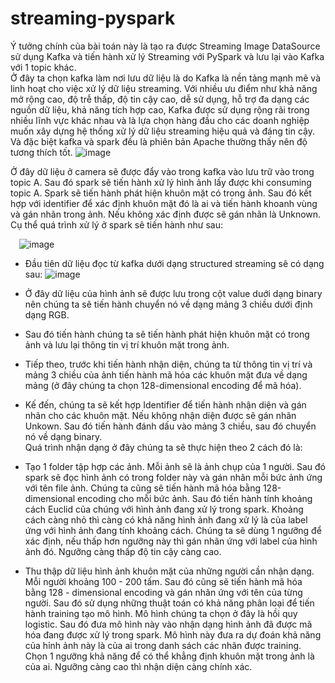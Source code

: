 # streaming-pyspark
 Ý tưởng chính của bài toán này là tạo ra được Streaming Image DataSource sử dụng Kafka và tiến hành xử lý Streaming với PySpark và lưu lại vào Kafka với 1 topic khác. <br>
Ở đây ta chọn kafka làm nơi lưu dữ liệu là do Kafka là nền tảng mạnh mẽ và linh hoạt cho việc xử lý dữ liệu streaming. Với nhiều ưu điểm như khả năng mở rộng cao, độ trễ thấp, độ tin cậy cao, dễ sử dụng, hỗ trợ đa dạng các nguồn dữ liệu, khả năng tích hợp cao, Kafka được sử dụng rộng rãi trong nhiều lĩnh vực khác nhau và là lựa chọn hàng đầu cho các doanh nghiệp muốn xây dựng hệ thống xử lý dữ liệu streaming hiệu quả và đáng tin cậy. Và đặc biệt kafka và spark đều là phiên bản Apache thường thấy nên độ tương thích tốt.
 ![image](https://github.com/ntp2003/streaming-pyspark/assets/95475230/3e4d8665-f919-419b-a51e-f91760072249)

Ở đây dữ liệu ở camera sẽ được đẩy vào trong kafka vào lưu trữ vào trong topic A. Sau đó spark sẽ tiến hành xử lý hình ảnh lấy được khi consuming topic A. Spark sẽ tiến hành phát hiện khuôn mặt có trong ảnh. Sau đó kết hợp với identifier để xác định khuôn mặt đó là ai và tiến hành khoanh vùng và gán nhãn trong ảnh. Nếu không xác định được sẽ gán nhãn là Unknown.
Cụ thể quá trình xử lý ở spark sẽ tiến hành như sau:
 
 ![image](https://github.com/ntp2003/streaming-pyspark/assets/95475230/a28daec8-a2a8-4ff4-bdc5-3081b9c866aa)

-	Đầu tiên dữ liệu đọc từ kafka dưới dạng structured streaming sẽ có dạng sau:
 ![image](https://github.com/ntp2003/streaming-pyspark/assets/95475230/cf586709-1b66-464a-a8a0-6e10f660e8fe)

-	Ở đây dữ liệu của hình ảnh sẽ được lưu trong cột value duới dạng binary nên chúng ta sẽ tiến hành chuyển nó về dạng mảng 3 chiều dưới định dạng RGB.
-	Sau đó tiến hành chúng ta sẽ tiến hành phát hiện khuôn mặt có trong ảnh và lưu lại thông tin vị trí khuôn mặt trong ảnh.
-	Tiếp theo, trước khi tiến hành nhận diện, chúng ta từ thông tin vị trí và mảng 3 chiều của ảnh tiến hành mã hóa các khuôn mặt đưa về dạng mảng (ở đây chúng ta chọn 128-dimensional encoding để mã hóa).
-	Kế đến, chúng ta sẽ kết hợp Identifier để tiến hành nhận diện và gán nhãn cho các khuôn mặt. Nếu không nhận diện được sẽ gán nhãn Unkown. Sau đó tiến hành đánh dấu vào mảng 3 chiều, sau đó chuyển nó về dạng binary. <br>
Quá trình nhận dạng ở đây chúng ta sẽ thực hiện theo 2 cách đó là:
-	Tạo 1 folder tập hợp các ảnh. Mỗi ảnh sẽ là ảnh chụp của 1 người. Sau đó spark sẽ đọc hình ảnh có trong folder này và gán nhãn mỗi bức ảnh ứng với tên file ảnh. Chúng ta cũng sẽ tiến hành mã hóa bằng 128-dimensional encoding cho mỗi bức ảnh. Sau đó tiến hành tính khoảng cách Euclid của chúng với hình ảnh đang xử lý trong spark. Khoảng cách càng nhỏ thì càng có khả năng hình ảnh đang xử lý là của label ứng với hình ảnh đang tính khoảng cách. Chúng ta sẽ dùng 1 ngưỡng để xác định, nếu thấp hơn ngưỡng này thì gán nhãn ứng với label của hình ảnh đó. Ngưỡng càng thấp độ tin cậy càng cao.
- Thu thập dữ liệu hình ảnh khuôn mặt của những người cần nhận dạng. Mỗi người khoảng 100 - 200 tấm. Sau đó cũng sẽ tiến hành mã hóa bằng 128 - dimensional encoding và gán nhãn ứng với tên của từng người. Sau đó sử dụng những thuật toán có khả năng phân loại để tiến hành training tạo mô hình. Mô hình chúng ta chọn ở đây là hồi quy logistic. Sau đó đưa mô hình này vào nhận dạng hình ảnh đã được mã hóa đang được xử lý trong spark. Mô hình này đưa ra dự đoán khả năng của hỉnh ảnh này là của ai trong danh sách các nhãn được training. Chọn 1 ngưỡng khả năng để có thể khẳng định khuôn mặt trong ảnh là của ai. Ngưỡng càng cao thì nhận diện càng chính xác.

